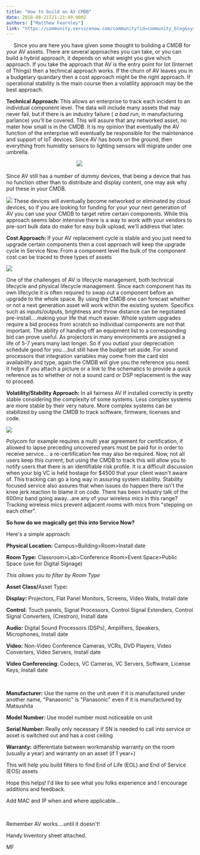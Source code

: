 ```yaml
---
title: "How to build an AV CMDB"
date: 2018-08-21T21:23:49.000Z
authors: ["Matthew Fearnley"]
link: "https://community.servicenow.com/community?id=community_blog&sys_id=144bde35db4427c09d612926ca96193e"
---
```

<p>     Since you are here you have given some thought to building a CMDB for your AV assets. There are several approaches you can take, or you can build a hybrid approach, it depends on what weight you give which approach. If you take the approach that AV is the entry point for Iot (Internet of Things) then a technical approach works. If the churn of AV leaves you in a budgetary quandary then a cost approach might be the right approach. If operational stability is the main course then a volatility approach may be the best approach.</p>
<p><strong>Technical Approach: </strong>This allows an enterprise to track each incident to an individual component level. The data will include many assets that may never fail, but if there is an industry failure ( <em>a bad run</em>, in manufacturing parlance) you&#39;ll be covered. This will assure that any networked asset, no mater how small is in the CMDB. It is my opinion that eventually the AV function of the enterprise will eventually be responsible for the maintenance and support of IoT devices. Since AV has boots on the ground, then everything from humidity sensors to lighting sensors will migrate under one umbrella.</p>
<p>                                                <img style="max-width: 100%; max-height: 480px;" src="7d041afddb8027c09d612926ca9619c8.iix" /></p>
<p>Since AV still has a number of dummy devices, that being a device that has no function other than to distribute and display content, one may ask why put these in your CMDB. </p>
<p><img style="max-width: 100%; max-height: 480px;" src="2ef25ab5db8027c09d612926ca961986.iix" /> These devices will eventually become networked or eliminated by cloud devices, so if you are looking for funding for your your next generation of AV you can use your CMDB to target retire certain components. While this approach seems labor intensive there is a way to work with your vendors to pre-sort bulk data do make for easy bulk upload, we&#39;ll address that later.</p>
<p><strong>Cost Approach: </strong>If your AV replacement cycle is stable and you just need to upgrade certain components then a cost approach will keep the upgrade cycle in Service Now. From a component level the bulk of the component cost can be traced to three types of assets</p>
<p><img style="max-width: 100%; max-height: 480px;" src="ccd1ae71db0827c09d612926ca9619e5.iix" /></p>
<p>One of the challenges of AV is lifecycle management, both technical lifecycle and physical lifecycle management. Since each component has its own lifecycle it is often required to swap out a component before an upgrade to the whole space. By using the CMDB one can forecast whether or not a next generation asset will work within the existing system. Specifics such as inputs/outputs, brightness and throw distance can be negotiated pre-install....making your life that much easier. Whole system upgrades require a bid process from scratch so individual components are not that important. The ability of handing off an equipment list to a corresponding bid can prove useful. As projectors in many environments are assigned a life of 5-7 years many last longer. So if you outlast your depreciation schedule good for you....but still have the budget set aside. For sound processors that integration variables may come from the card slot availability and type, again the CMDB will give you the reference you need. It helps if you attach a picture or a link to the schematics to provide a quick reference as to whether or not a sound card or DSP replacement is the way to proceed.</p>
<p><strong>Volatility/Stability Approach: </strong>In all fairness AV if installed correctly is pretty stable considering the complexity of some systems. Less complex systems are more stable by their very nature. More complex systems can be stabilized by using the CMDB to track software, firmware, licenses and code. </p>
<p><img style="max-width: 100%; max-height: 480px;" src="df68a6b9dbc827c09d612926ca9619fc.iix" /></p>
<p>Polycom for example requires a multi year agreement for certification, if allowed to lapse preceding uncovered years must be paid for in order to receive service... a re-certification fee may also be required. Now, not all users keep this current, but using the CMDB to track this will allow you to notify users that there is an identifiable risk profile. It is a difficult discussion when your big VC is held hostage for $4500 that your client wasn&#39;t aware of. This tracking can go a long way in assuring system stability. Stability focused service also assures that when issues do happen there isn&#39;t the knee jerk reaction to blame it on code. There has been industry talk of the 600mz band going away...are any of your wireless mics in this range? Tracking wireless mics prevent adjacent rooms with mics from &#34;stepping on each other&#34;.</p>
<p><strong>So how do we magically get this into Service Now?</strong></p>
<p>Here&#39;s a simple approach:</p>
<p><strong>Physical Location:</strong> Campus&gt;Building&gt;Room&gt;Install date</p>
<p><strong>Room Type:</strong> Classroom&gt;Lab&gt;Conference Room&gt;Event Space&gt;Public Space (use for Digital Signage) </p>
<p><em>This allows you to filter by Room Type</em></p>
<p><strong>Asset Class/</strong>Asset Type<strong>: </strong></p>
<p><strong>Display:</strong> Projectors, Flat Panel Monitors, Screens, Video Walls, Install date</p>
<p><strong>Control:</strong> Touch panels, Signal Processors, Control Signal Extenders, Control Signal Converters, (Crestron), Install date</p>
<p><strong>Audio:</strong> Digital Sound Processors (DSPs), Amplifiers, Speakers, Microphones, Install date</p>
<p><strong>Video:</strong> Non-Video Conference Cameras, VCRs, DVD Players, Video Converters, Video Servers, Install date</p>
<p><strong>Video Conferencing</strong>: Codecs, VC Cameras, VC Servers, Software, License Keys, Install date</p>
<p> </p>
<p><strong>Manufacturer:</strong> Use the name on the unit even if it is manufactured under another name, &#34;Panasonic&#34; is &#34;Panasonic&#34; even if it is manufactured by Matsushita</p>
<p><strong>Model Number: </strong>Use model number most noticeable on unit</p>
<p><strong>Serial Number: </strong>Really only necessary if SN is needed to call into service or asset is switched out and has a cost ceiling</p>
<p><strong>Warranty:</strong> differentiate between workmanship warranty on the room (usually a year) and warranty on an asset (if 1 year&#43;)</p>
<p>This will help you build filters to find End of Life (EOL) and End of Service (EOS) assets</p>
<p>Hope this helps! I&#39;d like to see what you folks experience and I encourage additions and feedback.</p>
<p>Add MAC and IP when and where applicable...</p>
<p> </p>
<p>Remember AV works....until it doesn&#39;t!</p>
<p>Handy Inventory sheet attached.</p>
<p>MF</p>